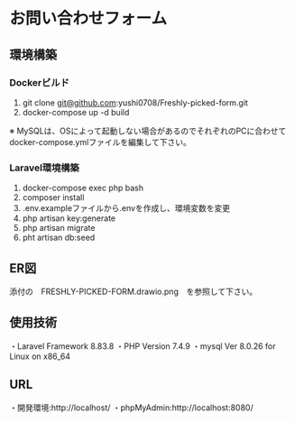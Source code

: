 # お問い合わせフォーム
## 環境構築
### Dockerビルド
1. git clone git@github.com:yushi0708/Freshly-picked-form.git
2. docker-compose up -d build

※ MySQLは、OSによって起動しない場合があるのでそれぞれのPCに合わせてdocker-compose.ymlファイルを編集して下さい。

### Laravel環境構築
1. docker-compose exec php bash
2. composer install
3. .env.exampleファイルから.envを作成し、環境変数を変更
4. php artisan key:generate
5. php artisan migrate
6. pht artisan db:seed

## ER図
添付の　FRESHLY-PICKED-FORM.drawio.png　を参照して下さい。
   
## 使用技術
・Laravel Framework 8.83.8
・PHP Version 7.4.9
・mysql  Ver 8.0.26 for Linux on x86_64 

## URL
・開発環境:http://localhost/
・phpMyAdmin:http://localhost:8080/
